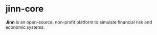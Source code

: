 # jinn-core
**Jinn** is an open-source, non-profit platform to simulate financial risk and economic systems. 
